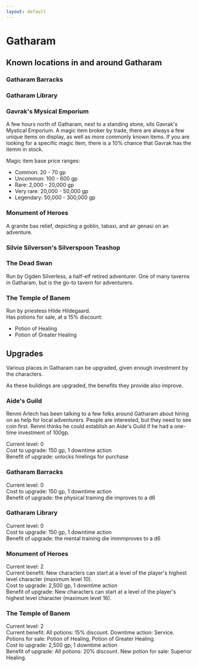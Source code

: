 ```yaml
---
layout: default
---
```


# Gatharam

## Known locations in and around Gatharam

### Gatharam Barracks

### Gatharam Library

### Gavrak's Mysical Emporium

A few hours north of Gatharam, next to a standing stone, sits Gavrak's Mystical Emporium. A magic item broker by trade, there are always a few unique items on display, as well as more commonly known items. If you are looking for a specific magic item, there is a 10% chance that Gavrak has the itemm in stock.

Magic item base price ranges:  
- Common: 20 - 70 gp
- Uncommon: 100 - 600 gp
- Rare: 2,000 - 20,000 gp
- Very rare: 20,000 - 50,000 gp
- Legendary: 50,000 - 300,000 gp

### Monument of Heroes

A granite bas relief, depicting a goblin, tabaxi, and air genasi on an adventure.

### Silvie Silverson's Silverspoon Teashop

### The Dead Swan

Run by Ogden Silverless, a half-elf retired adventurer. One of many taverns in Gatharam, but is the go-to tavern for adventurers.

### The Temple of Banem

Run by priestess Hilde Hildegaard.  
Has potions for sale, at a 15% discount:
- Potion of Healing
- Potion of Greater Healing

## Upgrades

Various places in Gatharam can be upgraded, given enough investment by the characters. 

As these buildings are upgraded, the benefits they provide also improve.

### Aide's Guild

Renmi Arlech has been talking to a few folks around Gatharam about hiring on as help for local adventurers. People are interested, but they need to see coin first. Renmi thinks he could establish an Aide's Guild if he had a one-time investment of 100gp.

Current level: 0  
Cost to upgrade: 150 gp, 1 downtime action  
Benefit of upgrade: unlocks hirelings for purchase

### Gatharam Barracks

Current level: 0  
Cost to upgrade: 150 gp, 1 downtime action  
Benefit of upgrade: the physical training die improves to a d6

### Gatharam Library

Current level: 0  
Cost to upgrade: 150 gp, 1 downtime action  
Benefit of upgrade: the mental training die immmproves to a d6

### Monument of Heroes

Current level: 2  
Current benefit: New characters can start at a level of the player's highest level character (maximum level 10).  
Cost to upgrade: 2,500 gp, 1 downtime action  
Benefit of upgrade: New characters can start at a level of the player's highest level character (maximum level 16).

### The Temple of Banem

Current level: 2  
Current benefit: All potions: 15% discount. Downtime action: Service. Potions for sale: Potion of Healing, Potion of Greater Healing.  
Cost to upgrade: 2,500 gp, 1 downtime action  
Benefit of upgrade: All potions: 20% discount. New potion for sale: Superior Healing. 
